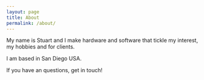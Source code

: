 ```yaml
---
layout: page
title: About
permalink: /about/
---
```


My name is Stuart and I make hardware and software that tickle my interest, my hobbies and for clients.

I am based in San Diego USA. 

If you have an questions, get in touch!

